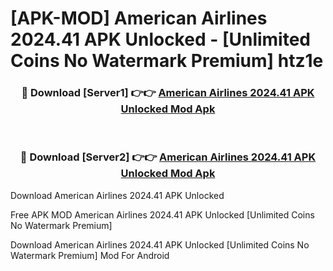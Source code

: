 # [APK-MOD] American Airlines 2024.41 APK Unlocked - [Unlimited Coins No Watermark Premium] htz1e



<div align="center">
<h3>🔴 Download [Server1] 👉👉 <a href="https://momento.my/?title=American_Airlines_2024.41_APK_Unlocked">American Airlines 2024.41 APK Unlocked Mod Apk</a></h3><br>

<h3>🔴 Download [Server2] 👉👉 <a href="https://momento.my/?title=American_Airlines_2024.41_APK_Unlocked">American Airlines 2024.41 APK Unlocked Mod Apk</a></h3>
</div>



Download American Airlines 2024.41 APK Unlocked 

Free APK MOD American Airlines 2024.41 APK Unlocked [Unlimited Coins No Watermark Premium]

Download American Airlines 2024.41 APK Unlocked [Unlimited Coins No Watermark Premium] Mod For Android

